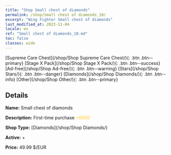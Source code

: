 ```yaml
---
title: "Shop Small chest of diamonds"
permalink: /shop/Small chest of diamonds_10/
excerpt: "Wing Fighter Small chest of diamonds"
last_modified_at: 2023-11-04
locale: en
ref: "Small chest of diamonds_10.md"
toc: false
classes: wide
---
```



  [Supreme Care Chest](/shop/Shop Supreme Care Chest/){: .btn .btn--primary}   [Stage X Pack](/shop/Shop Stage X Pack/){: .btn .btn--success}   [Ad-free](/shop/Shop Ad-free/){: .btn .btn--warning}   [Stars](/shop/Shop Stars/){: .btn .btn--danger}   [Diamonds](/shop/Shop Diamonds/){: .btn .btn--info}   [Other](/shop/Shop Other/){: .btn .btn--primary} 

## Details

 **Name:** Small chest of diamonds 

 **Description:** First-time purchase <span style="color: #FFC926">+6500</span><br/><span style="color: #000000;"></span>

 **Shop Type:** [Diamonds](/shop/Shop Diamonds/)

 **Active:** + 

 **Price:** 49.99 $/EUR 


